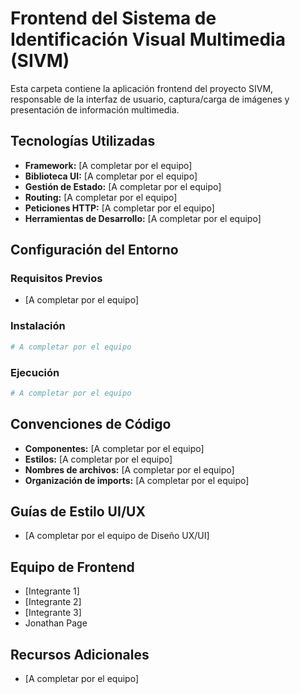 # Frontend del Sistema de Identificación Visual Multimedia (SIVM)

Esta carpeta contiene la aplicación frontend del proyecto SIVM, responsable de la interfaz de usuario, captura/carga de imágenes y presentación de información multimedia.

## Tecnologías Utilizadas

- **Framework:** [A completar por el equipo]
- **Biblioteca UI:** [A completar por el equipo]
- **Gestión de Estado:** [A completar por el equipo]
- **Routing:** [A completar por el equipo]
- **Peticiones HTTP:** [A completar por el equipo]
- **Herramientas de Desarrollo:** [A completar por el equipo]

## Configuración del Entorno

### Requisitos Previos
- [A completar por el equipo]

### Instalación

```bash
# A completar por el equipo
```

### Ejecución

```bash
# A completar por el equipo
```

## Convenciones de Código

- **Componentes:** [A completar por el equipo]
- **Estilos:** [A completar por el equipo]
- **Nombres de archivos:** [A completar por el equipo]
- **Organización de imports:** [A completar por el equipo]

## Guías de Estilo UI/UX

- [A completar por el equipo de Diseño UX/UI]

## Equipo de Frontend

- [Integrante 1]
- [Integrante 2]
- [Integrante 3]
- Jonathan Page

## Recursos Adicionales

- [A completar por el equipo]
